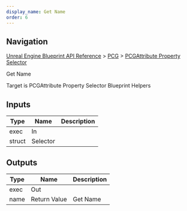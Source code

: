 ```yaml
---
display_name: Get Name
order: 6
---
```

## Navigation

[Unreal Engine Blueprint API Reference](https://dev.epicgames.com/documentation/en-us/unreal-engine/BlueprintAPI) > [PCG](https://dev.epicgames.com/documentation/en-us/unreal-engine/BlueprintAPI/PCG) > [PCGAttribute Property Selector](https://dev.epicgames.com/documentation/en-us/unreal-engine/BlueprintAPI/PCG/PCGAttributePropertySelector)

Get Name

Target is PCGAttribute Property Selector Blueprint Helpers

## Inputs

| Type | Name | Description |
| --- | --- | --- |
| exec | In |  |
| struct | Selector |  |

## Outputs

| Type | Name | Description |
| --- | --- | --- |
| exec | Out |  |
| name | Return Value | Get Name |
